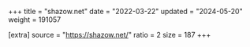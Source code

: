 +++
title = "shazow.net"
date = "2022-03-22"
updated = "2024-05-20"
weight = 191057

[extra]
source = "https://shazow.net/"
ratio = 2
size = 187
+++
